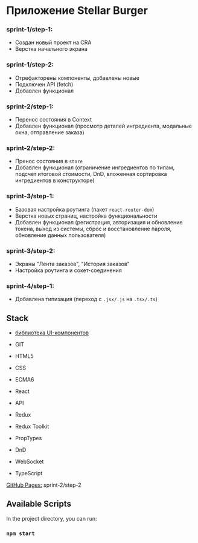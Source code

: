 # Приложение Stellar Burger

### sprint-1/step-1:
* Создан новый проект на CRA
* Верстка начального экрана

### sprint-1/step-2:
* Отрефакторены компоненты, добавлены новые
* Подключен API (fetch)
* Добавлен функционал

### sprint-2/step-1:
* Перенос состояния в Context
* Добавлен функционал (просмотр деталей ингредиента, модальные окна, отправление заказа)

### sprint-2/step-2:
* Пренос состояния в `store`
* Добавлен функционал (ограничение ингредиентов по типам, подсчет итоговой стоимости, DnD, вложенная сортировка ингредиентов в конструкторе)

### sprint-3/step-1:
* Базовая настройка роутинга (пакет  `react-router-dom`)
* Верстка новых страниц, настройка функциональности
* Добавлен функционал (регистрация, авторизация и обновление токена, выход из системы, сброс и восстановление пароля, обновление данных пользователя)

### sprint-3/step-2:
* Экраны "Лента заказов", "История заказов"
* Настройка роутинга и сокет-соединения

### sprint-4/step-1:
* Добавлена типизация (переход с `.jsx/.js` на `.tsx/.ts`)

## Stack
* [библиотека UI-компонентов](https://yandex-praktikum.github.io/react-developer-burger-ui-components/)
* GIT

* HTML5
* CSS
* ECMA6
* React
* API
* Redux
* Redux Toolkit 
* PropTypes 
* DnD 
* WebSocket
* TypeScript

[GitHub Pages:](https://nrths.github.io/react-burger/) sprint-2/step-2

## Available Scripts

In the project directory, you can run:

### `npm start`

